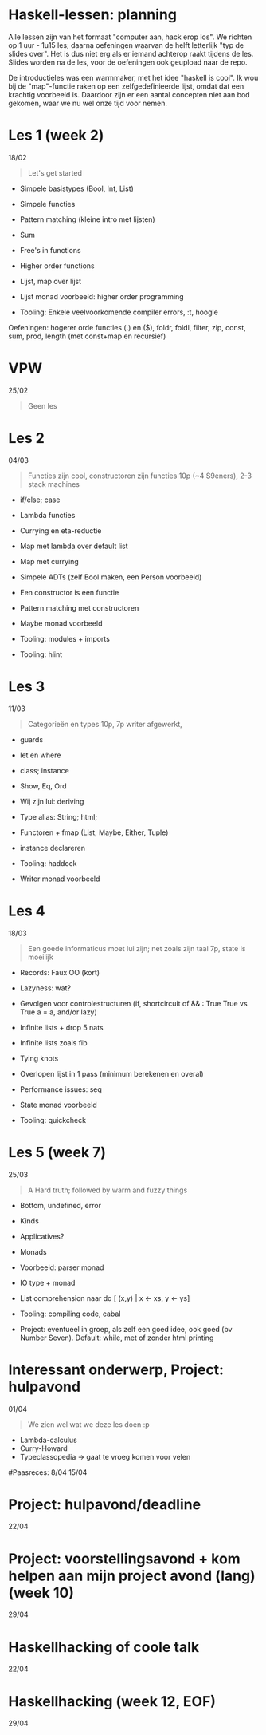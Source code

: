 Haskell-lessen: planning
========================

Alle lessen zijn van het formaat "computer aan, hack erop los". We richten op 1 uur  - 1u15 les; daarna oefeningen waarvan de helft letterlijk "typ de slides over". Het is dus niet erg als er iemand achterop raakt tijdens de les.
Slides worden na de les, voor de oefeningen ook geupload naar de repo.

De introductieles was een warmmaker, met het idee "haskell is cool". Ik wou bij de "map"-functie raken op een zelfgedefinieerde lijst, omdat dat een krachtig voorbeeld is. Daardoor zijn er een aantal concepten niet aan bod gekomen, waar we nu wel onze tijd voor nemen.

# Les 1 (week 2)
18/02
> Let's get started

- Simpele basistypes (Bool, Int, List)
- Simpele functies
- Pattern matching (kleine intro met lijsten)
- Sum
- Free's in functions
- Higher order functions
- Lijst, map over lijst
- Lijst monad voorbeeld: higher order programming

- Tooling: Enkele veelvoorkomende compiler errors, :t, hoogle

Oefeningen: hogerer orde functies (.) en ($), foldr, foldl, filter, zip, const, sum, prod, length (met const+map en recursief)


# VPW
25/02
> Geen les

# Les 2
04/03
> Functies zijn cool, constructoren zijn functies
10p (~4 S9eners), 2-3 stack machines


- if/else; case
- Lambda functies
- Currying en eta-reductie
- Map met lambda over default list
- Map met currying

- Simpele ADTs (zelf Bool maken, een Person voorbeeld)
- Een constructor is een functie
- Pattern matching met constructoren

- Maybe monad voorbeeld
- Tooling: modules + imports
- Tooling: hlint


# Les 3
11/03
> Categorieën en types
10p, 7p writer afgewerkt,

- guards
- let en where

- class; instance
- Show, Eq, Ord
- Wij zijn lui: deriving
- Type alias: String; html;
- Functoren + fmap (List, Maybe, Either, Tuple)
- instance declareren

- Tooling: haddock
- Writer monad voorbeeld

# Les 4
18/03
> Een goede informaticus moet lui zijn; net zoals zijn taal
7p, state is moeilijk

- Records: Faux OO (kort)

- Lazyness: wat?
- Gevolgen voor controlestructuren (if, shortcircuit of && : True True vs True a = a, and/or lazy)
- Infinite lists + drop 5 nats
- Infinite lists zoals fib
- Tying knots

- Overlopen lijst in 1 pass (minimum berekenen en overal)
- Performance issues: seq

- State monad voorbeeld
- Tooling: quickcheck

# Les 5 (week 7)
25/03
> A Hard truth; followed by warm and fuzzy things

- Bottom, undefined, error
- Kinds
- Applicatives?
- Monads
- Voorbeeld: parser monad
- IO type + monad
- List comprehension naar do [ (x,y) | x <- xs, y <- ys]

- Tooling: compiling code, cabal

- Project: eventueel in groep, als zelf een goed idee, ook goed (bv Number Seven). Default: while, met of zonder html printing

# Interessant onderwerp, Project: hulpavond
01/04
> We zien wel wat we deze les doen :p

- Lambda-calculus
- Curry-Howard
- Typeclassopedia -> gaat te vroeg komen voor velen


#Paasreces:
8/04
15/04

# Project: hulpavond/deadline
22/04

# Project: voorstellingsavond + kom helpen aan mijn project avond (lang) (week 10)
29/04

# Haskellhacking of coole talk
22/04

# Haskellhacking (week 12, EOF)
29/04
